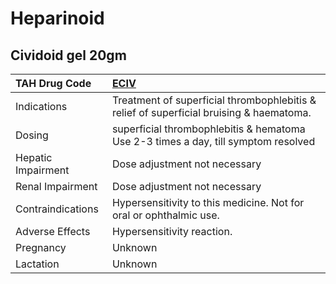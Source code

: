 # Heparinoid

## Cividoid gel 20gm

| TAH Drug Code      | [**ECIV**](https://www.tahsda.org.tw/drugs/hissearch.php?drug_code=ECIV)                |
|:-------------------|:----------------------------------------------------------------------------------------|
| Indications        | Treatment of superficial thrombophlebitis & relief of superficial bruising & haematoma. |
| Dosing             | superficial thrombophlebitis & hematoma Use 2-3 times a day, till symptom resolved      |
| Hepatic Impairment | Dose adjustment not necessary                                                           |
| Renal Impairment   | Dose adjustment not necessary                                                           |
| Contraindications  | Hypersensitivity to this medicine. Not for oral or ophthalmic use.                      |
| Adverse Effects    | Hypersensitivity reaction.                                                              |
| Pregnancy          | Unknown                                                                                 |
| Lactation          | Unknown                                                                                 |

